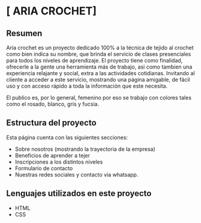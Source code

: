 # [ ARIA  CROCHET]

## Resumen
Aria crochet es un proyecto dedicado 100% a la técnica de tejido al crochet como bien indica su nombre,
que brinda el servicio de clases presenciales para todos los niveles de aprendizaje. El proyecto tiene
como finalidad, ofrecerle a la gente una herramienta más de trabajo, asi como tambien una experiencia
relajante y social, extra a las actividades cotidianas. Invitando al cliente a acceder a este servicio,
mostrando una página amigable, de fácil uso y con acceso rápido a toda la información que este necesita.

El publico es, por lo general, femenino por eso se trabajo con colores tales como el rosado, blanco,
gris y fucsia.

## Estructura del proyecto
Esta página cuenta con las siguientes secciones:
- Sobre nosotros (mostrando la trayectoria de la empresa)
- Beneficios de aprender a tejer
- Inscripciones a los distintos niveles
- Formulario de contacto
- Nuestras redes sociales y contacto via whatsapp.

## Lenguajes utilizados en este proyecto
- HTML
- CSS